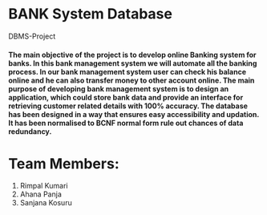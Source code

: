 # BANK System Database
DBMS-Project
<h4> The main objective of the project is to develop online Banking system for banks. In this bank management system we will automate all the banking process. In our bank management system user can check his balance online and he can also transfer money to other account online. The main purpose of developing bank management system is to design an application, which could store bank data and provide an interface for retrieving customer related details with 100% accuracy. The database has been designed in a way that ensures easy accessibility and updation. It has been normalised to BCNF normal form rule out chances of data redundancy.</h4>
<h1> Team Members: </h1>
<ol>
  <li> Rimpal Kumari</li>
  <li> Ahana Panja</li>
  <li> Sanjana Kosuru</li>
